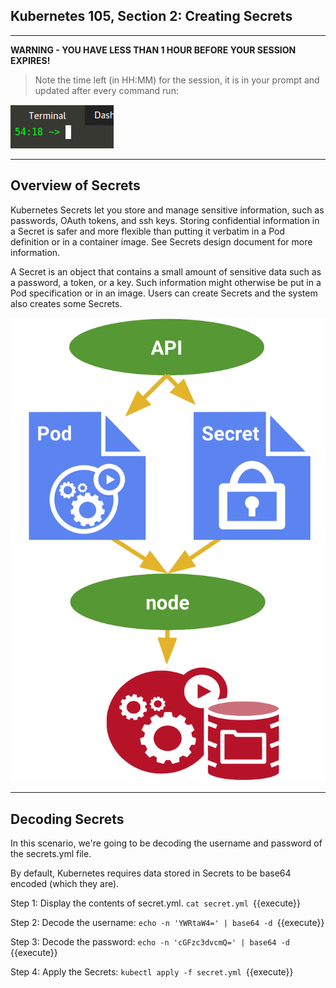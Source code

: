 ## Kubernetes 105, Section 2: Creating Secrets 

---

**WARNING - YOU HAVE LESS THAN 1 HOUR BEFORE YOUR SESSION EXPIRES!**

>Note the time left (in HH:MM) for the session, it is in your prompt and updated after every command run:

![Terminal Time Remaining](./assets/term-expire.png)

---

## Overview of Secrets 

Kubernetes Secrets let you store and manage sensitive information, such as passwords, OAuth tokens, and ssh keys. Storing confidential information in a Secret is safer and more flexible than putting it verbatim in a Pod definition or in a container image. See Secrets design document for more information.

A Secret is an object that contains a small amount of sensitive data such as a password, a token, or a key. Such information might otherwise be put in a Pod specification or in an image. Users can create Secrets and the system also creates some Secrets.

![Kubernetes Secrets Diagram](./assets/K8's-Secrets.png)

---

## Decoding Secrets

In this scenario, we're going to be decoding the username and password of the secrets.yml file. 

By default, Kubernetes requires data stored in Secrets to be base64 encoded (which they are). 

Step 1:
Display the contents of secret.yml. 
`cat secret.yml
`{{execute}}

Step 2:
Decode the username:
`echo -n 'YWRtaW4=' | base64 -d
`{{execute}}

Step 3:
Decode the password:
`echo -n 'cGFzc3dvcmQ=' | base64 -d
`{{execute}}

Step 4:
Apply the Secrets:
`kubectl apply -f secret.yml
`{{execute}}
